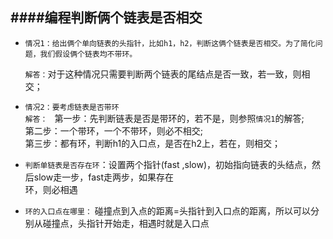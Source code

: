 ####编程判断俩个链表是否相交
----
* `情况1：给出俩个单向链表的头指针，比如h1，h2，判断这俩个链表是否相交。为了简化问题，我们假设俩个链表均不带环。`

    `解答：`对于这种情况只需要判断两个链表的尾结点是否一致，若一致，则相交；


* `情况2：要考虑链表是否带环`<br>
    `解答： ` 第一步：先判断链表是否是带环的，若不是，则参照`情况1`的解答;  
             第二步：一个带环，一个不带环，则必不相交;  
             第三步：都有环，判断h1的入口点，是否在h2上，若在，则相交；  
 

* `判断单链表是否存在环`：设置两个指针(fast ,slow)，初始指向链表的头结点，然后slow走一步，fast走两步，如果存在  
环，则必相遇

* `环的入口点在哪里：` 碰撞点到入点的距离=头指针到入口点的距离，所以可以分别从碰撞点，头指针开始走，相遇时就是入口点

